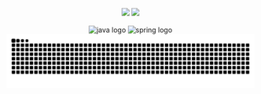 <div align="center">
  <div>
    <a href="https://github.com/diogo-alvarenga"></a>
    <img height="150em" src="https://github-readme-stats.vercel.app/api?username=diogo-alvarenga&show_icons=true&theme=midnight-purple&include_all_commits=true&count_private=true">
    <img height="150em" src="https://github-readme-stats.vercel.app/api/top-langs/?username=diogo-alvarenga&layout=compact&langs_count=16&theme=midnight-purple">
    <br>
    <br>
  </div>
  <div>
    <img src="https://cdn.jsdelivr.net/gh/devicons/devicon/icons/java/java-original.svg" height="60" alt="java logo"  />
    <img src="https://cdn.jsdelivr.net/gh/devicons/devicon/icons/spring/spring-original.svg" height="60" alt="spring logo"  />
  </div>
  <div>
    <picture>
      <source media="(prefers-color-scheme:dark)" srcset="https://raw.githubusercontent.com/diogo-alvarenga/diogo-alvarenga/output/github-contribution-grid-snake-dark.svg">
      <source media="(prefers-color-scheme:light)" srcset="https://raw.githubusercontent.com/diogo-alvarenga/diogo-alvarenga/output/github-contribution-grid-snake.svg">
      <img alt="github contribution grid snake animation" src="https://raw.githubusercontent.com/diogo-alvarenga/diogo-alvarenga/output/github-contribution-grid-snake.svg">
    </picture>
  </div>
</div>

